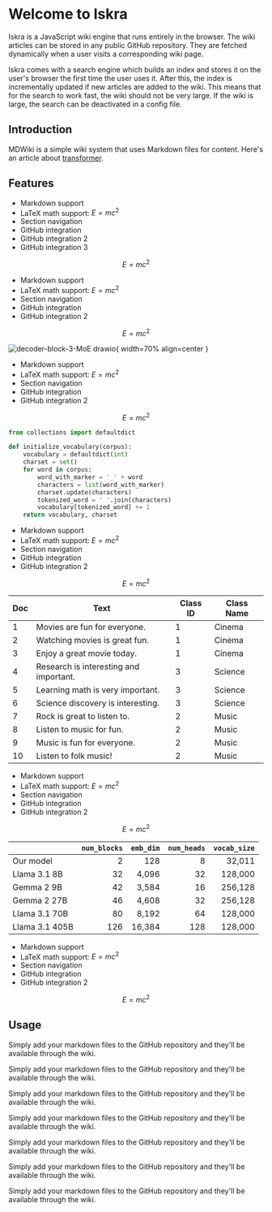# Welcome to Iskra

Iskra is a JavaScript wiki engine that runs entirely in the browser. The wiki articles can be stored in any public GitHub repository. They are fetched dynamically when a user visits a corresponding wiki page.

Iskra comes with a search engine which builds an index and stores it on the user's browser the first time the user uses it. After this, the index is incrementally updated if new articles are added to the wiki. This means that for the search to work fast, the wiki should not be very large. If the wiki is large, the search can be deactivated in a config file.

## Introduction

MDWiki is a simple wiki system that uses Markdown files for content. Here's an article about [transformer](transformer.md).

## Features

- Markdown support
- LaTeX math support: $E = mc^2$
- Section navigation
- GitHub integration
- GitHub integration 2
- GitHub integration 3

$$
E = mc^2
$$

- Markdown support
- LaTeX math support: $E = mc^2$
- Section navigation
- GitHub integration
- GitHub integration 2

$$
E = mc^2
$$

![decoder-block-3-MoE drawio](https://github.com/user-attachments/assets/e2746e96-0e60-4946-8106-e44bfea8b806){ width=70% align=center }

- Markdown support
- LaTeX math support: $E = mc^2$
- Section navigation
- GitHub integration
- GitHub integration 2

$$
E = mc^2
$$

```python
from collections import defaultdict

def initialize_vocabulary(corpus):
    vocabulary = defaultdict(int)
    charset = set()
    for word in corpus:
        word_with_marker = '_' + word
        characters = list(word_with_marker)
        charset.update(characters)
        tokenized_word = ' '.join(characters)
        vocabulary[tokenized_word] += 1
    return vocabulary, charset
```

- Markdown support
- LaTeX math support: $E = mc^2$
- Section navigation
- GitHub integration
- GitHub integration 2

$$
E = mc^2
$$

| Doc | Text                                | Class ID | Class Name |
|-----|-------------------------------------|-------|------------|
| 1   | Movies are fun for everyone.        | 1     | Cinema     |
| 2   | Watching movies is great fun.       | 1     | Cinema     |
| 3   | Enjoy a great movie today.          | 1     | Cinema     |
| 4   | Research is interesting and important. | 3   | Science    |
| 5   | Learning math is very important.    | 3     | Science    |
| 6   | Science discovery is interesting.   | 3     | Science    |
| 7   | Rock is great to listen to.         | 2     | Music      |
| 8   | Listen to music for fun.            | 2     | Music      |
| 9   | Music is fun for everyone.          | 2     | Music      |
| 10  | Listen to folk music!               | 2     | Music      |

- Markdown support
- LaTeX math support: $E = mc^2$
- Section navigation
- GitHub integration
- GitHub integration 2

$$
E = mc^2
$$

| | `num_blocks` | `emb_dim` | `num_heads` | `vocab_size` |
|---------|---:|---:|---:|---:|
| Our model | 2 | 128 | 8 | 32,011 |
| Llama 3.1 8B | 32 | 4,096 | 32 | 128,000 |
| Gemma 2 9B | 42 | 3,584 | 16 | 256,128 |
| Gemma 2 27B | 46 | 4,608 | 32 | 256,128 |
| Llama 3.1 70B | 80 | 8,192 | 64 | 128,000 |
| Llama 3.1 405B | 126 | 16,384 | 128 | 128,000 |

- Markdown support
- LaTeX math support: $E = mc^2$
- Section navigation
- GitHub integration
- GitHub integration 2

$$
E = mc^2
$$

## Usage

Simply add your markdown files to the GitHub repository and they'll be available through the wiki.

Simply add your markdown files to the GitHub repository and they'll be available through the wiki.

Simply add your markdown files to the GitHub repository and they'll be available through the wiki.

Simply add your markdown files to the GitHub repository and they'll be available through the wiki.

Simply add your markdown files to the GitHub repository and they'll be available through the wiki.

Simply add your markdown files to the GitHub repository and they'll be available through the wiki.


Simply add your markdown files to the GitHub repository and they'll be available through the wiki.


